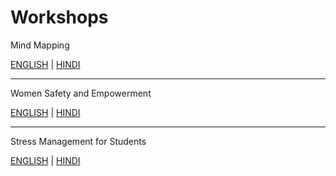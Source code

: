 # Workshops

Mind Mapping

[ENGLISH](mmc.pdf) |
[HINDI](mmchindi.pdf)

----

Women Safety and Empowerment

[ENGLISH](wsae.pdf) |
[HINDI](wsaehindi.pdf)

----

Stress Management for Students

[ENGLISH](students.pdf) |
[HINDI](students-hindi.pdf)
